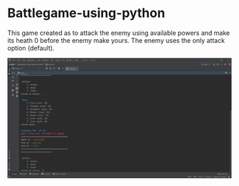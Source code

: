 # Battlegame-using-python
This game created as to attack the enemy using available powers and make its heath 0 before the enemy make yours. The enemy uses the only attack option (default).

![alt text](https://github.com/HameedSyed02/Battlegame-using-python/blob/master/cmdgame.png?raw=true)
